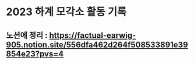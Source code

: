 # 2023 하계 모각소 활동 기록

## 노션에 정리 : https://factual-earwig-905.notion.site/556dfa462d264f508533891e39854e23?pvs=4
